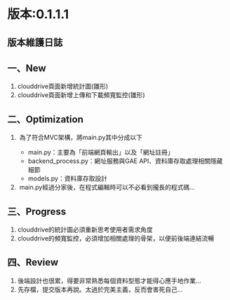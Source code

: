 版本:0.1.1.1
=============
<h2>
版本維護日誌</h2>
<h2>
一、New</h2>
<div>
<ol>
<li>clouddrive頁面新增統計圖(雛形)</li>
<li>clouddrive頁面新增上傳和下載頻寬監控(雛形)</li>
</ol>
<div>

</div>
</div>
<div>
<h2>
二、Optimization</h2>
</div>
<div>
<ol>
<li>&nbsp;為了符合MVC架構，將main.py其中分成以下</li>
<ul>
<li>main.py：主要為「前端網頁輸出」以及「網址註冊」</li>
<li>backend_process.py：網址服務與GAE API、資料庫存取處理相關隱藏細節</li>
<li>models.py：資料庫存取設計</li>
</ul>
<li>&nbsp;main.py經過分家後，在程式編輯時可以不必看到攏長的程式碼...</li>
</ol>
</div>
<ul></ul>
<ol></ol>
<div>
<blockquote>
</blockquote>
</div>
<div>
<div>
<h2>
三、Progress</h2>
</div>
</div>
<div>
<ol>
<li>clouddrive的統計圖必須重新思考使用者需求角度</li>
<li>clouddrive的頻寬監控，必須增加相關處理的骨架，以便前後端連結流暢</li>
</ol>
</div>
<div>
</div>
<div>
<div>
<h2>
四、Review</h2>
</div>
<div>
<ol>
<li>後端設計也很累，得要非常熟悉每個資料型態才能得心應手地作業...</li>
<li>先存檔，提交版本再說。太過於完美主義，反而會害死自己...</li>
</ol>
<div>
</div>
</div>
</div>
